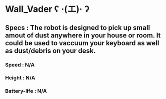 # Wall_Vader ʕ ·(エ)· ʔ
## Specs : The robot is designed to pick up small amout of dust anywhere in your house or room. It could be used to vaccuum your keyboard as well as dust/debris on your desk.
### Speed : N/A
### Height : N/A
### Battery-life : N/A
### 



